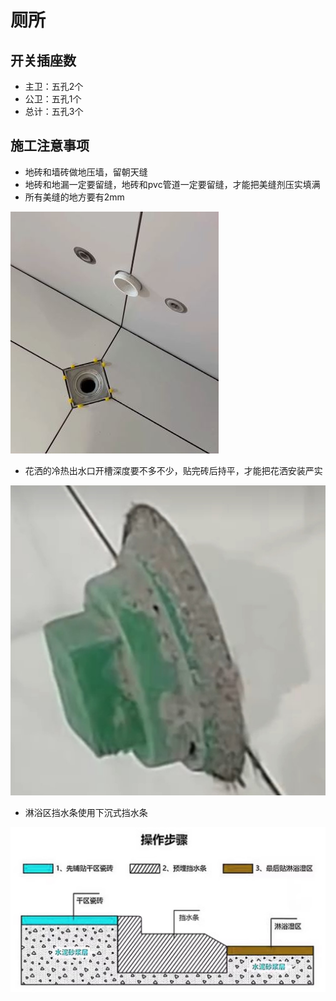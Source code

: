 # 厕所

## 开关插座数

* 主卫：五孔2个
* 公卫：五孔1个
* 总计：五孔3个

## 施工注意事项

* 地砖和墙砖做地压墙，留朝天缝
* 地砖和地漏一定要留缝，地砖和pvc管道一定要留缝，才能把美缝剂压实填满
* 所有美缝的地方要有2mm

![](./img/留缝.JPG)

* 花洒的冷热出水口开槽深度要不多不少，贴完砖后持平，才能把花洒安装严实

![](./img/冷热水管.jpg)

* 淋浴区挡水条使用下沉式挡水条

![](./img/下沉式挡水条.jpg)